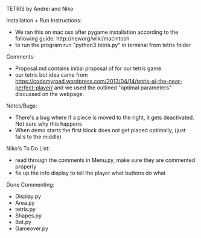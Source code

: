 TETRIS by Andrei and Niko

Installation + Run Instructions:
- We ran this on mac osx after pygame installation according to the following guide:
		http://neworg/wiki/macintosh
- to run the program run "python3 tetris.py" in terminal from tetris folder

Comments:
- Proposal.md contains initial proposal of for our tetris game.
- our tetris bot idea came from https://codemyroad.wordpress.com/2013/04/14/tetris-ai-the-near-perfect-player/ and we used the outlined "optimal parameters" discussed on the webpage.

Notes/Bugs:
- There's a bug where if a piece is moved to the right, it gets deactivated. Not sure why this happens
- When demo starts the first block does not get placed optimally, (just falls to the middle)


Niko's To Do List:
- read through the comments in Menu.py, make sure they are commented properly
- fix up the info display to tell the player what buttons do what

Done Commenting:
- Display.py 
- Area.py
- tetris.py
- Shapes.py
- Bot.py
- Gameover.py